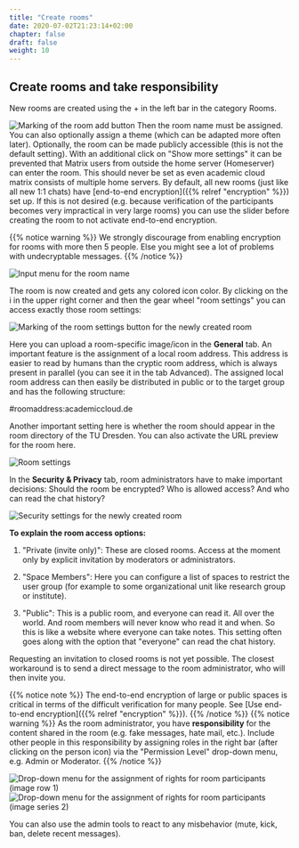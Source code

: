 ```yaml
---
title: "Create rooms"
date: 2020-07-02T21:23:14+02:00
chapter: false
draft: false
weight: 10
---
```

## Create rooms and take responsibility

New rooms are created using the + in the left bar in the category Rooms.

![Marking of the room add button](/images/01_Rooms_en.png)
Then the room name must be assigned. You can also optionally assign a theme (which can be adapted more often later). Optionally, the room can be made publicly accessible (this is not the default setting). With an additional click on "Show more settings" it can be prevented that Matrix users from outside the home server (Homeserver) can enter the room. This should never be set as even academic cloud matrix consists of multiple home servers. By default, all new rooms (just like all new 1:1 chats) have [end-to-end encryption]({{% relref "encryption" %}}) set up. If this is not desired (e.g. because verification of the participants becomes very impractical in very large rooms) you can use the slider before creating the room to not activate end-to-end encryption.

{{% notice warning %}}
We strongly discourage from enabling encryption for rooms with more then 5 people. Else you might see a lot of problems with undecryptable messages.
{{% /notice %}}


![Input menu for the room name](/images/02_Rooms_en.png)

The room is now created and gets any colored icon color. By clicking on the i in the upper right corner and then the gear wheel "room settings" you can access exactly those room settings:

![Marking of the room settings button for the newly created room](/images/03_Rooms_en.png)

Here you can upload a room-specific image/icon in the **General** tab. An important feature is the assignment of a local room address. This address is easier to read by humans than the cryptic room address, which is always present in parallel (you can see it in the tab Advanced). The assigned local room address can then easily be distributed in public or to the target group and has the following structure:

#roomaddress:academiccloud.de

Another important setting here is whether the room should appear in the room directory of the TU Dresden. You can also activate the URL preview for the room here.

![Room settings](/images/04_Rooms_en.png)

In the **Security & Privacy** tab, room administrators have to make important decisions: Should the room be encrypted? Who is allowed access? And who can read the chat history?

![Security settings for the newly created room](/images/05_Rooms_en.png)

**To explain the room access options:**

1. "Private (invite only)": These are closed rooms. Access at the moment only by explicit invitation by moderators or administrators.
2) "Space Members": Here you can configure a list of spaces to restrict the user group (for example to some organizational unit like research group or institute).
3. "Public": This is a public room, and everyone can read it. All over the world. And room members will never know who read it and when. So this is like a website where everyone can take notes. This setting often goes along with the option that "everyone" can read the chat history.

Requesting an invitation to closed rooms is not yet possible. The closest workaround is to send a direct message to the room administrator, who will then invite you.

{{% notice note %}}
The end-to-end encryption of large or public spaces is critical in terms of the difficult verification for many people. See [Use end-to-end encryption]({{% relref "encryption" %}}).
{{% /notice %}}
{{% notice warning %}}
As the room administrator, you have **responsibility** for the content shared in the room (e.g. fake messages, hate mail, etc.). Include other people in this responsibility by assigning roles in the right bar (after clicking on the person icon) via the "Permission Level" drop-down menu, e.g. Admin or Moderator.
{{% /notice %}}

![Drop-down menu for the assignment of rights for room participants (image row 1)](/images/06_Users-Permissions-1_en.png)
![Drop-down menu for the assignment of rights for room participants (image series 2)](/images/06_Users-Permissions-2_en.png)

You can also use the admin tools to react to any misbehavior (mute, kick, ban, delete recent messages).


